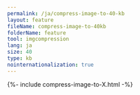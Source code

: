 ```yaml
---
permalink: /ja/compress-image-to-40-kb
layout: feature
fileName: compress-image-to-40kb
folderName: feature
tool: imgcompression
lang: ja
size: 40
type: kb
nointernationalization: true
---
```

{%- include compress-image-to-X.html -%}       
